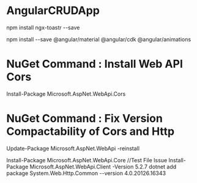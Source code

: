 # AngularCRUDApp
npm install ngx-toastr --save

npm install --save @angular/material @angular/cdk @angular/animations

# NuGet Command : Install Web API Cors
Install-Package Microsoft.AspNet.WebApi.Cors 

# NuGet Command : Fix Version Compactability of Cors and Http
Update-Package Microsoft.AspNet.WebApi -reinstall

Install-Package Microsoft.AspNet.WebApi.Core
//Test File Issue
Install-Package Microsoft.AspNet.WebApi.Client -Version 5.2.7
dotnet add package System.Web.Http.Common --version 4.0.20126.16343
